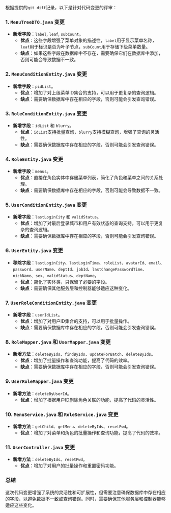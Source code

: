 根据提供的`git diff`记录，以下是针对代码变更的评审：

### 1. `MenuTreeDTO.java` 变更

- **新增字段**：`label`, `leaf`, `subCount`。
  - **优点**：这些字段增强了菜单对象的描述性，`label`用于显示菜单名称，`leaf`用于标识是否为叶子节点，`subCount`用于存储下级菜单数量。
  - **缺点**：如果这些字段在数据库中不存在，需要确保它们在数据库中添加，否则可能会导致数据不一致。

### 2. `MenuConditionEntity.java` 变更

- **新增字段**：`pidList`。
  - **优点**：增加了对上级菜单ID集合的支持，可以用于更复杂的查询逻辑。
  - **缺点**：需要确保数据库中存在相应的字段，否则可能会引发查询错误。

### 3. `RoleConditionEntity.java` 变更

- **新增字段**：`idList` 和 `blurry`。
  - **优点**：`idList`支持批量查询，`blurry`支持模糊查询，增强了查询的灵活性。
  - **缺点**：需要确保数据库中存在相应的字段，否则可能会引发查询错误。

### 4. `RoleEntity.java` 变更

- **新增字段**：`menus`。
  - **优点**：直接在角色实体中存储菜单列表，简化了角色和菜单之间的关系处理。
  - **缺点**：需要确保数据库中存在相应的字段，否则可能会导致数据不一致。

### 5. `UserConditionEntity.java` 变更

- **新增字段**：`lastLoginCity` 和 `validStatus`。
  - **优点**：增加了对最后登录城市和用户有效状态的查询支持，可以用于更复杂的查询逻辑。
  - **缺点**：需要确保数据库中存在相应的字段，否则可能会引发查询错误。

### 6. `UserEntity.java` 变更

- **移除字段**：`lastLoginCity`、`lastLoginTime`、`roleList`、`avatarId`、`email`、`password`、`userName`、`deptId`、`jobId`、`lastChangePasswordTime`、`nickName`、`sex`、`validStatus`、`deptName`。
  - **优点**：简化了实体类，只保留了必要的字段。
  - **缺点**：需要确保其他服务层和控制器能够适应这种变化。

### 7. `UserRoleConditionEntity.java` 变更

- **新增字段**：`userIdList`。
  - **优点**：增加了对用户ID集合的支持，可以用于批量操作。
  - **缺点**：需要确保数据库中存在相应的字段，否则可能会引发查询错误。

### 8. `RoleMapper.java` 和 `UserMapper.java` 变更

- **新增方法**：`deleteByIds`、`findByIds`、`updateForBatch`、`deleteByIds`。
  - **优点**：增加了批量操作和查询功能，提高了代码的效率。
  - **缺点**：需要确保数据库中存在相应的字段，否则可能会引发查询错误。

### 9. `UserRoleMapper.java` 变更

- **新增方法**：`deleteByUserId`。
  - **优点**：增加了根据用户ID删除角色关联的功能，提高了代码的灵活性。

### 10. `MenuService.java` 和 `RoleService.java` 变更

- **新增方法**：`getChild`、`getMenu`、`deleteByIds`、`resetPwd`。
  - **优点**：增加了对菜单和角色的批量操作和查询功能，提高了代码的效率。

### 11. `UserController.java` 变更

- **新增方法**：`deleteByIds`、`resetPwd`。
  - **优点**：增加了对用户的批量操作和重置密码功能。

### 总结

这次代码变更增强了系统的灵活性和可扩展性，但需要注意确保数据库中存在相应的字段，以避免数据不一致或查询错误。同时，需要确保其他服务层和控制器能够适应这些变化。